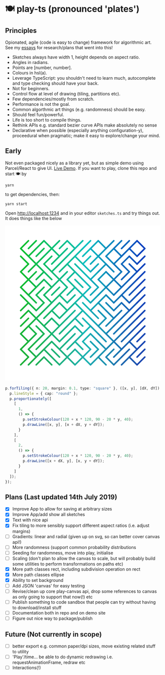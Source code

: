 # 🍽️ play-ts (pronounced 'plates')

## Principles

Opionated, agile (code is easy to change) framework for algorithmic art. See my [essays](https://www.amimetic.co.uk/art/) for research/plans that went into this!

- Sketches always have width 1, height depends on aspect ratio.
- Angles in radians.
- Points are [number, number].
- Colours in hsl(a).
- Leverage TypeScript: you shouldn't need to learn much, autocomplete and type checking should have your back.
- Not for beginners.
- Control flow at level of drawing (tiling, partitions etc).
- Few dependencies/mostly from scratch.
- Performance is not the goal.
- Common algorthmic art things (e.g. randomness) should be easy.
- Should feel fun/powerful.
- Life is too short to compile things.
- Rethink APIs e.g. standard bezier curve APIs make absolutely no sense
- Declarative when possible (especially anything configuration-y), proceedural when pragmatic; make it easy to explore/change your mind.

## Early

Not even packaged nicely as a library yet, but as simple demo using Parcel/React to give UI. [Live Demo](https://focused-agnesi-2a3bda.netlify.com). If you want to play, clone this repo and start 🍽️ by

```
yarn
```

to get dependencies, then:

```
yarn start
```

Open [http://localhost:1234](http://localhost:1234) and in your editor `sketches.ts` and try things out. It does things like the below

![A very early example drawn with tiles](tiles.png)

```typescript
p.forTiling({ n: 20, margin: 0.1, type: "square" }, ([x, y], [dX, dY]) => {
  p.lineStyle = { cap: "round" };
  p.proportionately([
    [
      1,
      () => {
        p.setStrokeColour(120 + x * 120, 90 - 20 * y, 40);
        p.drawLine([x, y], [x + dX, y + dY]);
      }
    ],
    [
      2,
      () => {
        p.setStrokeColour(120 + x * 120, 90 - 20 * y, 40);
        p.drawLine([x + dX, y], [x, y + dY]);
      }
    ]
  ]);
});
```

## Plans (Last updated 14th July 2019)

- [x] Improve App to allow for saving at arbitrary sizes
- [x] Improve App/add show all sketches
- [x] Text with nice api
- [x] Fix tiling to more sensibly support different aspect ratios (i.e. adjust margins)
- [ ] Gradients: linear and radial (given up on svg, so can better cover canvas api!)
- [ ] More randomness (support common probability distributions
- [ ] Seeding for randomness, move into play, initialise
- [ ] Scaling (don't plan to allow the canvas to scale, but will probably build some utilities to perform transformations on paths etc)
- [x] More path classes rect, including subdivision operation on rect
- [x] More path classes ellipse
- [x] Ability to set background
- [ ] Add JSON 'canvas' for easy testing
- [ ] Revise/clean up core play-canvas api, drop some references to canvas as only going to support that now(!) etc
- [ ] Publish something to code sandbox that people can try without having to download/install stuff
- [ ] Documentation both in repo and on demo site
- [ ] Figure out nice way to package/publish

## Future (Not currently in scope)

- [ ] better export e.g. common paper/dpi sizes, move existing related stuff to utility
- [ ] 'Play'/time... be able to do dynamic redrawing i.e. requestAnimationFrame, redraw etc
- [ ] Interactions(!)
